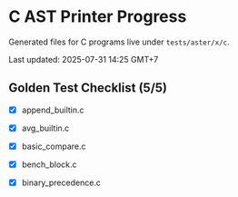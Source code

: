 # C AST Printer Progress

Generated files for C programs live under `tests/aster/x/c`.

Last updated: 2025-07-31 14:25 GMT+7

## Golden Test Checklist (5/5)
- [x] append_builtin.c
- [x] avg_builtin.c
- [x] basic_compare.c
- [x] bench_block.c
- [x] binary_precedence.c

